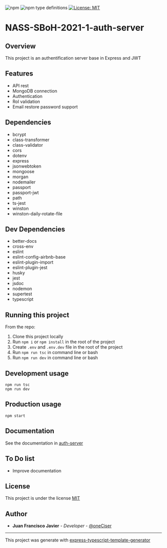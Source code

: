![npm](https://img.shields.io/npm/v/node) ![npm type definitions](https://img.shields.io/npm/types/typescript) [![License: MIT](https://img.shields.io/badge/License-MIT-yellow.svg)](https://opensource.org/licenses/MIT)

# NASS-SBoH-2021-1-auth-server



## Overview
This project is an authentification server base in Express and JWT

## Features 

+ API rest 
+ MongoDB connection 
+ Authentication
+ Rol validation
+ Email restore password support

## Dependencies

+ bcrypt
+ class-transformer
+ class-validator
+ cors
+ dotenv
+ express
+ jsonwebtoken
+ mongoose
+ morgan
+ nodemailer
+ passport
+ passport-jwt
+ path
+ ts-jest
+ winston
+ winston-daily-rotate-file

## Dev Dependencies

+ better-docs
+ cross-env
+ eslint
+ eslint-config-airbnb-base
+ eslint-plugin-import
+ eslint-plugin-jest
+ husky
+ jest
+ jsdoc
+ nodemon
+ supertest
+ typescript

## Running this project

From the repo:  
1. Clone this project locally
2. Run `npm i` or `npm install` in the root of the project
3. Create `.env` and `.env.dev` file in the root of the project
4. Run `npm run tsc` in command line or bash
5. Run `npm run dev` in command line or bash

## Development usage

~~~
npm run tsc
npm run dev
~~~

## Production usage

~~~
npm start
~~~

## Documentation

See the documentation in [auth-server](https://oneciser.github.io/NASS-SBoH-2021-1auth-server/index.html)

## To Do list
+ Improve documentation


## License 
This project is under the license [MIT](LICENSE.md)

## Author

+ **Juan Francisco Javier** - *Developer* - [@oneCiser](https://github.com/oneCiser)

***
This project was generate with [express-typescript-template-generator](https://www.npmjs.com/package/express-typescript-template-generator)

